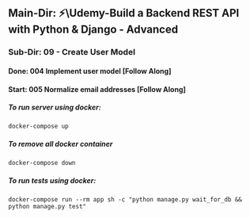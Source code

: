 ## Main-Dir: ⚡\Udemy-Build a Backend REST API with Python & Django - Advanced

### Sub-Dir: 09 - Create User Model

#### Done: 004 Implement user model [Follow Along]

#### Start: 005 Normalize email addresses [Follow Along]

##### To run server using docker:

`docker-compose up`

##### To remove all docker container

`docker-compose down`

##### To run tests using docker:

`docker-compose run --rm app sh -c "python manage.py wait_for_db && python manage.py test"`
